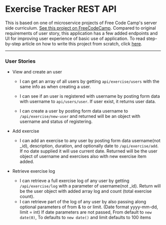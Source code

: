 # Exercise Tracker REST API

This is based on one of microservice projects of Free Code Camp's server side curriculum. [See this project on FreeCodeCamp](https://www.freecodecamp.org/learn/apis-and-microservices/apis-and-microservices-projects/exercise-tracker). Compared to original requirements of user story, this application has a few added endpoints and UI for improving user experience of basic use of application. To read step-by-step article on how to write this project from scratch, click [here](https://url-to-article). 

---


### User Stories
 
- View and create an user 
  - I can get an array of all users by getting `api/exercise/users` with the same info as when creating a user.
   
  - I can see if an user is registered with username by posting form data with username to `api/users/user`. If user exist, it returns user data.
  - I can create a user by posting form data username to `/api/exercise/new-user` and returned will be an object with username and status of registering.

- Add exercise
  - I can add an exercise to any user by posting form data username(not _id), description, duration, and optionally date to `/api/exercise/add`. If no date supplied it will use current date. Returned will be the user object of username and exercises also with new exercise item added.

- Retrieve exercise log
  - I can retrieve a full exercise log of any user by getting `/api/exercise/log` with a parameter of username(not _id). Return will be the user object with added array log and count (total exercise count).
  - I can retrieve part of the log of any user by also passing along optional parameters of from & to or limit. (Date format yyyy-mm-dd, limit = int) If date parameters are not passed, From default to `new date(0)`, To defaults to `new date()` and limit defaults to 100 items
